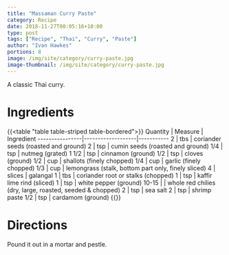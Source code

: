 ```yaml
---
title: "Massaman Curry Paste"
category: Recipe
date: 2018-11-27T00:05:16+10:00
type: post
tags: ["Recipe", "Thai", "Curry", "Paste"]
author: "Ivan Hawkes"
portions: 8
image: /img/site/category/curry-paste.jpg
image-thumbnail: /img/site/category/curry-paste.jpg
---
```


A classic Thai curry.
<!--more-->

# Ingredients

{{<table "table table-striped table-bordered">}}
Quantity		| Measure 			| Ingredient
----------------|-------------------|-----------
2				| tbs				| coriander seeds (roasted and ground)
2				| tsp				| cumin seeds (roasted and ground)
1/4				| tsp				| nutmeg (grated)
1 1/2			| tsp				| cinnamon (ground)
1/2				| tsp				| cloves (ground)
1/2				| cup				| shallots (finely chopped)
1/4				| cup				| garlic (finely chopped)
1/3				| cup				| lemongrass (stalk, bottom part only, finely sliced)
4				| slices			| galangal
1				| tbs				| coriander root or stalks (chopped)
1				| tsp				| kaffir lime rind (sliced)
1				| tsp				| white pepper (ground)
10-15			| 					| whole red chilies (dry, large, roasted, seeded & chopped)
2 				| tsp				| sea salt
2				| tsp				| shrimp paste
1/2				| tsp				| cardamom (ground)
{{</table>}}

# Directions

Pound it out in a mortar and pestle.